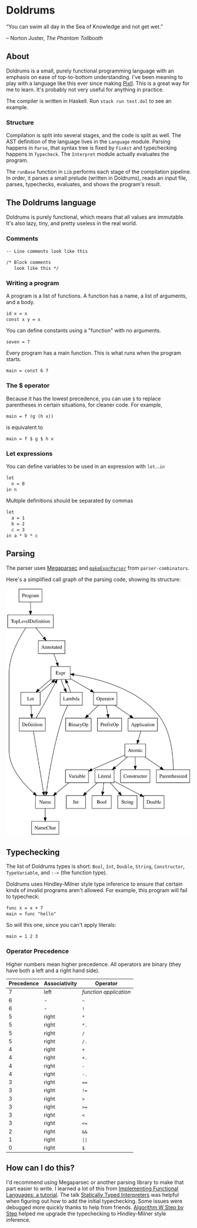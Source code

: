 # Doldrums

&ldquo;You can swim all day in the Sea of Knowledge and not get wet.&rdquo;

&ndash; Norton Juster, _The Phantom Tollbooth_

## About

Doldrums is a small, purely functional programming language with an emphasis on ease of top-to-bottom understanding. I've been meaning to play with a language like this ever since making [Pixll](https://github.com/mitchellvitez/raspi-lights). This is a great way for me to learn. It's probably not very useful for anything in practice.

The compiler is written in Haskell. Run `stack run test.dol` to see an example.

### Structure

Compilation is split into several stages, and the code is split as well. The AST definition of the language lives in the `Language` module. Parsing happens in `Parse`, that syntax tree is fixed by `FixAst` and typechecking happens in `Typecheck`. The `Interpret` module actually evaluates the program. 

The `runBase` function in `Lib` performs each stage of the compilation pipeline. In order, it parses a small prelude (written in Doldrums), reads an input file, parses, typechecks, evaluates, and shows the program's result.

## The Doldrums language

Doldrums is purely functional, which means that all values are immutable. It's also lazy, tiny, and pretty useless in the real world.

### Comments

```
-- Line comments look like this
```

```
/* Block comments
   look like this */
```

### Writing a program

A program is a list of functions. A function has a name, a list of arguments, and a body.

```
id x = x
const x y = x
```

You can define constants using a "function" with no arguments.
```
seven = 7
```

Every program has a main function. This is what runs when the program starts.
```
main = const 6 7
```

### The $ operator

Because it has the lowest precedence, you can use `$` to replace parentheses in certain situations, for cleaner code. For example, 

```
main = f (g (h x))
```

is equivalent to

```
main = f $ g $ h x
```

### Let expressions

You can define variables to be used in an expression with `let`...`in`
```
let
  n = 0
in n
```

Multiple definitions should be separated by commas
```
let
  a = 1
  b = 2
  c = 3
in a * b * c
```

## Parsing

The parser uses [Megaparsec](https://hackage.haskell.org/package/megaparsec) and [`makeExprParser`](https://hackage.haskell.org/package/parser-combinators-1.3.0/docs/Control-Monad-Combinators-Expr.html#v:makeExprParser) from `parser-combinators`.

Here's a simplified call graph of the parsing code, showing its structure:

![SVG showing parsing graph](parsegraph.svg)

## Typechecking

The list of Doldrums types is short: `Bool`, `Int`, `Double`, `String`, `Constructor`, `TypeVariable`, and `:->` (the function type).

Doldrums uses Hindley-Milner style type inference to ensure that certain kinds of invalid programs aren't allowed. For example, this program will fail to typecheck:

```
func x = x + 7
main = func "hello"
```

So will this one, since you can't apply literals:

```
main = 1 2 3
```

### Operator Precedence

Higher numbers mean higher precedence. All operators are binary (they have both a left and a right hand side).

Precedence | Associativity | Operator
-----------|---------------|---------
7          | left          | _function application_
6          | -             | `~`
6          | -             | `!`
5          | right         | `*`
5          | right         | `*.`
5          | right         | `/`
5          | right         | `/.`
4          | right         | `+`
4          | right         | `+.`
4          | right         | `-`
4          | right         | `-.`
3          | right         | `==`
3          | right         | `!=`
3          | right         | `>`
3          | right         | `>=`
3          | right         | `<`
3          | right         | `<=`
2          | right         | `&&`
1          | right         | `\|\|`
0          | right         | `$`

## How can I do this?

I'd recommend using Megaparsec or another parsing library to make that part easier to write. I learned a lot of this from [Implementing Functional Languages: a tutorial](https://www.microsoft.com/en-us/research/publication/implementing-functional-languages-a-tutorial). The talk [Statically Typed Interpreters](https://www.youtube.com/watch?v=Ci2KF5hVuEs) was helpful when figuring out how to add the initial typechecking. Some issues were debugged more quickly thanks to help from friends. [Algorithm W Step by Step](https://citeseerx.ist.psu.edu/viewdoc/download?doi=10.1.1.65.7733&rep=rep1&type=pdf) helped me upgrade the typechecking to Hindley-Milner style inference.
